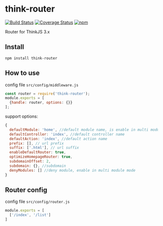 # think-router
[![Build Status](https://travis-ci.org/thinkjs/think-router.svg?branch=master)](https://travis-ci.org/thinkjs/think-router)
[![Coverage Status](https://coveralls.io/repos/github/thinkjs/think-router/badge.svg)](https://coveralls.io/github/thinkjs/think-router)
[![npm](https://img.shields.io/npm/v/think-router.svg)](https://www.npmjs.com/package/think-router)

Router for ThinkJS 3.x

## Install

```
npm install think-router
```

## How to use

config file `src/config/middleware.js`

```js
const router = require('think-router');
module.exports = [
  {handle: router, options: {}}
];
```

support options:

```js
{
  defaultModule: 'home', //default module name, is enable in multi module mode
  defaultController: 'index', //default controller name
  defaultAction: 'index', //default action name
  prefix: [], // url prefix
  suffix: ['.html'], // url suffix
  enableDefaultRouter: true,
  optimizeHomepageRouter: true, 
  subdomainOffset: 2,
  subdomain: {}, //subdomain
  denyModules: [] //deny module, enable in multi module mode
}
```

## Router config

config file `src/config/router.js`

```js
module.exports = [
  ['/index', '/list']
]
```
